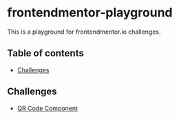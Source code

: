 # frontendmentor-playground
This is a playground for frontendmentor.io challenges.

## Table of contents
- [Challenges](#challenges)

## Challenges
- [QR Code Component](./challenges/newbie/qr-code-component/dist/index.html)



